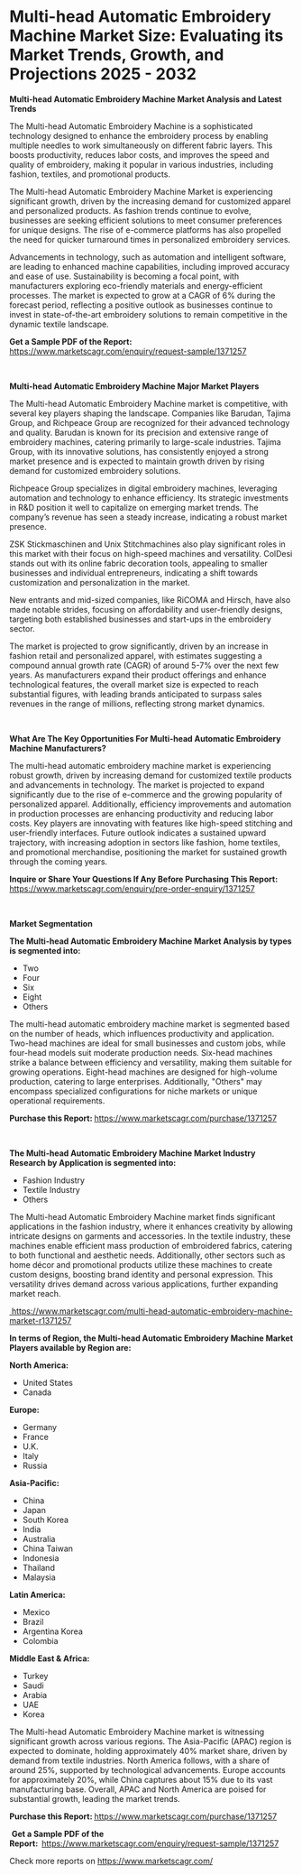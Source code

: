 <p><h1>Multi-head Automatic Embroidery Machine Market Size: Evaluating its Market Trends, Growth, and Projections 2025 - 2032</h1></p><p><strong>Multi-head Automatic Embroidery Machine Market Analysis and Latest Trends</strong></p>
<p><p>The Multi-head Automatic Embroidery Machine is a sophisticated technology designed to enhance the embroidery process by enabling multiple needles to work simultaneously on different fabric layers. This boosts productivity, reduces labor costs, and improves the speed and quality of embroidery, making it popular in various industries, including fashion, textiles, and promotional products.</p><p>The Multi-head Automatic Embroidery Machine Market is experiencing significant growth, driven by the increasing demand for customized apparel and personalized products. As fashion trends continue to evolve, businesses are seeking efficient solutions to meet consumer preferences for unique designs. The rise of e-commerce platforms has also propelled the need for quicker turnaround times in personalized embroidery services.</p><p>Advancements in technology, such as automation and intelligent software, are leading to enhanced machine capabilities, including improved accuracy and ease of use. Sustainability is becoming a focal point, with manufacturers exploring eco-friendly materials and energy-efficient processes. The market is expected to grow at a CAGR of 6% during the forecast period, reflecting a positive outlook as businesses continue to invest in state-of-the-art embroidery solutions to remain competitive in the dynamic textile landscape.</p></p>
<p><strong>Get a Sample PDF of the Report:&nbsp;</strong> <a href="https://www.marketscagr.com/enquiry/request-sample/1371257?utm_campaign=2959&utm_medium=2&utm_source=Github&utm_content=ia&utm_term=22032025&utm_id=multi-head-automatic-embroidery-machine">https://www.marketscagr.com/enquiry/request-sample/1371257</a></p>
<p>&nbsp;</p>
<p><strong>Multi-head Automatic Embroidery Machine Major Market Players</strong></p>
<p><p>The Multi-head Automatic Embroidery Machine market is competitive, with several key players shaping the landscape. Companies like Barudan, Tajima Group, and Richpeace Group are recognized for their advanced technology and quality. Barudan is known for its precision and extensive range of embroidery machines, catering primarily to large-scale industries. Tajima Group, with its innovative solutions, has consistently enjoyed a strong market presence and is expected to maintain growth driven by rising demand for customized embroidery solutions.</p><p>Richpeace Group specializes in digital embroidery machines, leveraging automation and technology to enhance efficiency. Its strategic investments in R&D position it well to capitalize on emerging market trends. The company’s revenue has seen a steady increase, indicating a robust market presence.</p><p>ZSK Stickmaschinen and Unix Stitchmachines also play significant roles in this market with their focus on high-speed machines and versatility. ColDesi stands out with its online fabric decoration tools, appealing to smaller businesses and individual entrepreneurs, indicating a shift towards customization and personalization in the market.</p><p>New entrants and mid-sized companies, like RiCOMA and Hirsch, have also made notable strides, focusing on affordability and user-friendly designs, targeting both established businesses and start-ups in the embroidery sector.</p><p>The market is projected to grow significantly, driven by an increase in fashion retail and personalized apparel, with estimates suggesting a compound annual growth rate (CAGR) of around 5-7% over the next few years. As manufacturers expand their product offerings and enhance technological features, the overall market size is expected to reach substantial figures, with leading brands anticipated to surpass sales revenues in the range of millions, reflecting strong market dynamics.</p></p>
<p>&nbsp;</p>
<p><strong>What Are The Key Opportunities For Multi-head Automatic Embroidery Machine Manufacturers?</strong></p>
<p><p>The multi-head automatic embroidery machine market is experiencing robust growth, driven by increasing demand for customized textile products and advancements in technology. The market is projected to expand significantly due to the rise of e-commerce and the growing popularity of personalized apparel. Additionally, efficiency improvements and automation in production processes are enhancing productivity and reducing labor costs. Key players are innovating with features like high-speed stitching and user-friendly interfaces. Future outlook indicates a sustained upward trajectory, with increasing adoption in sectors like fashion, home textiles, and promotional merchandise, positioning the market for sustained growth through the coming years.</p></p>
<p><strong>Inquire or Share Your Questions If Any Before Purchasing This Report:</strong> <a href="https://www.marketscagr.com/enquiry/pre-order-enquiry/1371257?utm_campaign=2959&utm_medium=2&utm_source=Github&utm_content=ia&utm_term=22032025&utm_id=multi-head-automatic-embroidery-machine">https://www.marketscagr.com/enquiry/pre-order-enquiry/1371257</a></p>
<p>&nbsp;</p>
<p><strong>Market Segmentation</strong></p>
<p><strong>The Multi-head Automatic Embroidery Machine Market Analysis by types is segmented into:</strong></p>
<p><ul><li>Two</li><li>Four</li><li>Six</li><li>Eight</li><li>Others</li></ul></p>
<p><p>The multi-head automatic embroidery machine market is segmented based on the number of heads, which influences productivity and application. Two-head machines are ideal for small businesses and custom jobs, while four-head models suit moderate production needs. Six-head machines strike a balance between efficiency and versatility, making them suitable for growing operations. Eight-head machines are designed for high-volume production, catering to large enterprises. Additionally, "Others" may encompass specialized configurations for niche markets or unique operational requirements.</p></p>
<p><strong>Purchase this Report:&nbsp;</strong><a href="https://www.marketscagr.com/purchase/1371257?utm_campaign=2959&utm_medium=2&utm_source=Github&utm_content=ia&utm_term=22032025&utm_id=multi-head-automatic-embroidery-machine">https://www.marketscagr.com/purchase/1371257</a></p>
<p>&nbsp;</p>
<p><strong>The Multi-head Automatic Embroidery Machine Market Industry Research by Application is segmented into:</strong></p>
<p><ul><li>Fashion Industry</li><li>Textile Industry</li><li>Others</li></ul></p>
<p><p>The Multi-head Automatic Embroidery Machine market finds significant applications in the fashion industry, where it enhances creativity by allowing intricate designs on garments and accessories. In the textile industry, these machines enable efficient mass production of embroidered fabrics, catering to both functional and aesthetic needs. Additionally, other sectors such as home décor and promotional products utilize these machines to create custom designs, boosting brand identity and personal expression. This versatility drives demand across various applications, further expanding market reach.</p></p>
<p><a href="https://www.marketscagr.com/multi-head-automatic-embroidery-machine-market-r1371257?utm_campaign=2959&utm_medium=2&utm_source=Github&utm_content=ia&utm_term=22032025&utm_id=multi-head-automatic-embroidery-machine">&nbsp;https://www.marketscagr.com/multi-head-automatic-embroidery-machine-market-r1371257</a></p>
<p><strong>In terms of Region, the Multi-head Automatic Embroidery Machine Market Players available by Region are:</strong></p>
<p>
    <p> <strong> North America: </strong>
        <ul>
            <li>United States</li>
            <li>Canada</li>
        </ul>
        </p> 
    <p> <strong> Europe: </strong>
        <ul>
            <li>Germany</li>
            <li>France</li>
            <li>U.K.</li>
            <li>Italy</li>
            <li>Russia</li>
        </ul>
        </p> 
    <p> <strong> Asia-Pacific: </strong>
        <ul>
            <li>China</li>
            <li>Japan</li>
            <li>South Korea</li>
            <li>India</li>
            <li>Australia</li>
            <li>China Taiwan</li>
            <li>Indonesia</li>
            <li>Thailand</li>
            <li>Malaysia</li>
        </ul>
        </p> 
    <p> <strong> Latin America: </strong>
        <ul>
            <li>Mexico</li>
            <li>Brazil</li>
            <li>Argentina Korea</li>
            <li>Colombia</li>
        </ul>
        </p> 
    <p> <strong> Middle East & Africa: </strong>
        <ul>
            <li>Turkey</li>
            <li>Saudi</li>
            <li>Arabia</li>
            <li>UAE</li>
            <li>Korea</li>
        </ul>
    </p>
    </p>
<p><p>The Multi-head Automatic Embroidery Machine market is witnessing significant growth across various regions. The Asia-Pacific (APAC) region is expected to dominate, holding approximately 40% market share, driven by demand from textile industries. North America follows, with a share of around 25%, supported by technological advancements. Europe accounts for approximately 20%, while China captures about 15% due to its vast manufacturing base. Overall, APAC and North America are poised for substantial growth, leading the market trends.</p></p>
<p><strong>Purchase this Report: </strong><a href="https://www.marketscagr.com/purchase/1371257?utm_campaign=2959&utm_medium=2&utm_source=Github&utm_content=ia&utm_term=22032025&utm_id=multi-head-automatic-embroidery-machine">https://www.marketscagr.com/purchase/1371257</a></p>
<p>&nbsp;<strong>Get a Sample PDF of the Report:&nbsp;&nbsp;</strong><a href="https://www.marketscagr.com/enquiry/request-sample/1371257?utm_campaign=2959&utm_medium=2&utm_source=Github&utm_content=ia&utm_term=22032025&utm_id=multi-head-automatic-embroidery-machine">https://www.marketscagr.com/enquiry/request-sample/1371257</a></p>
<p><strong></strong></p>
<p>Check more reports on <a href="https://www.marketscagr.com/?utm_campaign=2959&utm_medium=2&utm_source=Github&utm_content=ia&utm_term=22032025&utm_id=multi-head-automatic-embroidery-machine">https://www.marketscagr.com/</a></p>